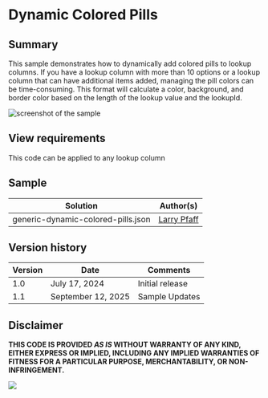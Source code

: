 # Dynamic Colored Pills

## Summary

This sample demonstrates how to dynamically add colored pills to lookup columns. If you have a lookup column with more than 10 options or a lookup column that can have additional items added, managing the pill colors can be time-consuming. This format will calculate a color, background, and border color based on the length of the lookup value and the lookupId.

![screenshot of the sample](./assets/screenshot.png)

## View requirements
This code can be applied to any lookup column

## Sample

Solution|Author(s)
--------|---------
generic-dynamic-colored-pills.json | [Larry Pfaff](https://github.com/jaxkookie)

## Version history

Version |Date          |Comments
--------|--------------|--------------------------------
1.0     |July 17, 2024 |Initial release
1.1     |September 12, 2025 |Sample Updates

## Disclaimer

**THIS CODE IS PROVIDED *AS IS* WITHOUT WARRANTY OF ANY KIND, EITHER EXPRESS OR IMPLIED, INCLUDING ANY IMPLIED WARRANTIES OF FITNESS FOR A PARTICULAR PURPOSE, MERCHANTABILITY, OR NON-INFRINGEMENT.**

<img src="https://pnptelemetry.azurewebsites.net/list-formatting/column-samples/generic-dynamic-colored-pills" />